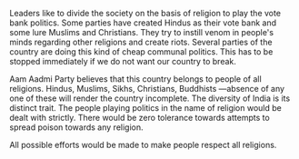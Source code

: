 Leaders like to divide the society on the basis of religion to play the vote bank politics. Some parties have created Hindus as their vote bank and some lure Muslims and Christians. They try to instill venom in people's minds regarding other religions and create riots. Several parties of the country are doing this kind of cheap communal politics. This has to be stopped immediately if we do not want our country to break.

Aam Aadmi Party believes that this country belongs to people of all religions. Hindus, Muslims, Sikhs, Christians, Buddhists —absence of any one of these will render the country incomplete. The diversity of India is its distinct trait. The people playing politics in the name of religion would be dealt with strictly. There would be zero tolerance towards attempts to spread poison towards any religion.

All possible efforts would be made to make people respect all religions.